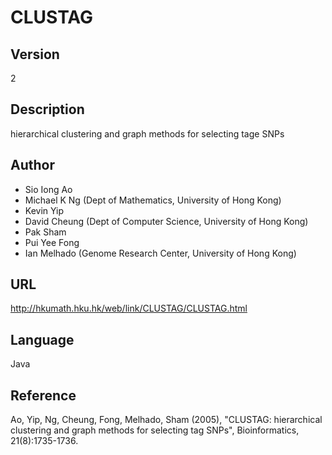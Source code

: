 # CLUSTAG

## Version
2

## Description
hierarchical clustering and graph methods for selecting tage SNPs

## Author
* Sio Iong Ao
* Michael K Ng (Dept of Mathematics, University of Hong Kong)
* Kevin Yip
* David Cheung (Dept of Computer Science, University of Hong Kong)
* Pak Sham
* Pui Yee Fong
* Ian Melhado (Genome Research Center, University of Hong Kong)

## URL
http://hkumath.hku.hk/web/link/CLUSTAG/CLUSTAG.html

## Language
Java

## Reference
Ao, Yip, Ng, Cheung, Fong, Melhado, Sham (2005), "CLUSTAG: hierarchical clustering and graph methods for selecting tag SNPs", Bioinformatics, 21(8):1735-1736.